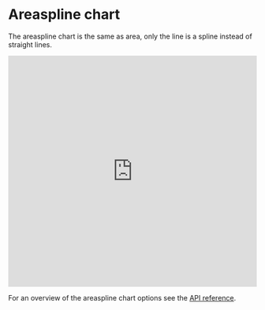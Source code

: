 Areaspline chart
================

The areaspline chart is the same as area, only the line is a spline instead of straight lines.

<iframe style="width: 100%; height: 470px; border: none;" src="https://www.highcharts.com/samples/embed/highcharts/demo/areaspline" allow="fullscreen"></iframe>

For an overview of the areaspline chart options see the [API reference](https://api.highcharts.com/highcharts/plotOptions.areaspline).
